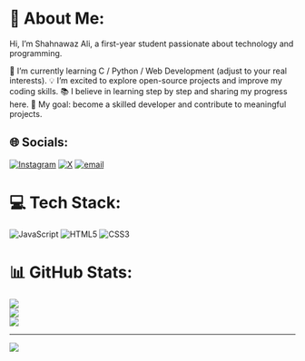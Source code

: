 # 💫 About Me:
Hi, I’m Shahnawaz Ali, a first-year student passionate about technology and programming.

🌱 I’m currently learning C / Python / Web Development (adjust to your real interests).
💡 I’m excited to explore open-source projects and improve my coding skills.
📚 I believe in learning step by step and sharing my progress here.
🎯 My goal: become a skilled developer and contribute to meaningful projects.


## 🌐 Socials:
[![Instagram](https://img.shields.io/badge/Instagram-%23E4405F.svg?logo=Instagram&logoColor=white)](https://instagram.com/https://www.instagram.com/theshahnawazali_?igsh=MTcwZDhiaWJ1eXFqZA==) [![X](https://img.shields.io/badge/X-black.svg?logo=X&logoColor=white)](https://x.com/Th_shahnawazali) [![email](https://img.shields.io/badge/Email-D14836?logo=gmail&logoColor=white)](mailto:shahnawazali20@outlook.com) 

# 💻 Tech Stack:
![JavaScript](https://img.shields.io/badge/javascript-%23323330.svg?style=for-the-badge&logo=javascript&logoColor=%23F7DF1E) ![HTML5](https://img.shields.io/badge/html5-%23E34F26.svg?style=for-the-badge&logo=html5&logoColor=white) ![CSS3](https://img.shields.io/badge/css3-%231572B6.svg?style=for-the-badge&logo=css3&logoColor=white)
# 📊 GitHub Stats:
![](https://github-readme-stats.vercel.app/api?username=theshahnawazali&theme=dark&hide_border=false&include_all_commits=true&count_private=true)<br/>
![](https://nirzak-streak-stats.vercel.app/?user=theshahnawazali&theme=dark&hide_border=false)<br/>
![](https://github-readme-stats.vercel.app/api/top-langs/?username=theshahnawazali&theme=dark&hide_border=false&include_all_commits=true&count_private=true&layout=compact)

---
[![](https://visitcount.itsvg.in/api?id=theshahnawazali&icon=0&color=0)](https://visitcount.itsvg.in)

<!-- Proudly created with GPRM ( https://gprm.itsvg.in ) -->
